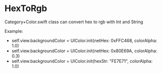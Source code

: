 # HexToRgb

Category+Color.swift class can convert hex to rgb with Int and String

Example:
  - self.view.backgroundColor = UIColor.init(netHex: 0xFFC468, colorAlpha: 1.0)
  - self.view.backgroundColor = UIColor.init(netHex: 0x80E69A, colorAlpha: 0.3)
  - self.view.backgroundColor = UIColor.init(hexStr: "FE7E71", colorAlpha: 1.0)
